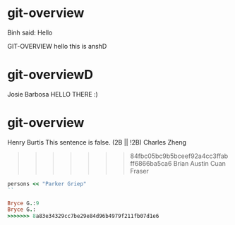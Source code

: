 
# git-overview 
Binh said: Hello


GIT-OVERVIEW
hello this is anshD

# git-overviewD
Josie Barbosa
HELLO THERE :)
# git-overview
Henry Burtis
This sentence is false.
(2B || !2B)
Charles Zheng

>>>>>>> 84fbc05bc9b5bceef92a4cc3ffabff6866ba5ca6
Brian Austin
Cuan Fraser

```ruby
persons << "Parker Griep"
``

Bryce G.:9
Bryce G.:
>>>>>>> 8a83e34329cc7be29e84d96b4979f211fb07d1e6
